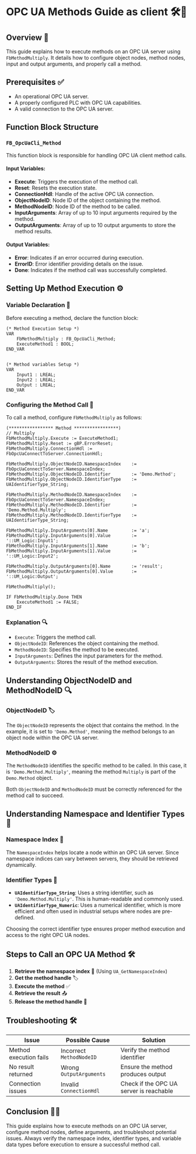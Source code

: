 # OPC UA Methods Guide as client 🛠️📡

## Overview 🚀

This guide explains how to execute methods on an OPC UA server using `FbMethodMultiply`. It details how to configure object nodes, method nodes, input and output arguments, and properly call a method.

## Prerequisites ✅

- An operational OPC UA server.
- A properly configured PLC with OPC UA capabilities.
- A valid connection to the OPC UA server.

## Function Block Structure

### `FB_OpcUaCli_Method`

This function block is responsible for handling OPC UA client method calls.

#### Input Variables:
- **Execute**: Triggers the execution of the method call.
- **Reset**: Resets the execution state.
- **ConnectionHdl**: Handle of the active OPC UA connection.
- **ObjectNodeID**: Node ID of the object containing the method.
- **MethodNodeID**: Node ID of the method to be called.
- **InputArguments**: Array of up to 10 input arguments required by the method.
- **OutputArguments**: Array of up to 10 output arguments to store the method results.

#### Output Variables:
- **Error**: Indicates if an error occurred during execution.
- **ErrorID**: Error identifier providing details on the issue.
- **Done**: Indicates if the method call was successfully completed.

## Setting Up Method Execution ⚙️

### Variable Declaration 📝

Before executing a method, declare the function block:

```structured-text
(* Method Execution Setup *)
VAR
    FbMethodMultiply : FB_OpcUaCli_Method;
    ExecuteMethod1 : BOOL;
END_VAR
```
```structured-text

(* Method variables Setup *)
VAR
    Input1 : LREAL;
    Input2 : LREAL;
    Output : LREAL;
END_VAR
```
### Configuring the Method Call 🔧

To call a method, configure `FbMethodMultiply` as follows:

```structured-text
(***************** Method *****************)
// Multiply
FbMethodMultiply.Execute := ExecuteMethod1;
FbMethodMultiply.Reset := gBP.ErrorReset;
FbMethodMultiply.ConnectionHdl := FbOpcUaConnectToServer.ConnectionHdl;

FbMethodMultiply.ObjectNodeID.NamespaceIndex    := FbOpcUaConnectToServer.NamespaceIndex;
FbMethodMultiply.ObjectNodeID.Identifier        := 'Demo.Method';
FbMethodMultiply.ObjectNodeID.IdentifierType    := UAIdentifierType_String;

FbMethodMultiply.MethodNodeID.NamespaceIndex    := FbOpcUaConnectToServer.NamespaceIndex;
FbMethodMultiply.MethodNodeID.Identifier        := 'Demo.Method.Multiply';
FbMethodMultiply.MethodNodeID.IdentifierType    := UAIdentifierType_String;

FbMethodMultiply.InputArguments[0].Name         := 'a';
FbMethodMultiply.InputArguments[0].Value        := '::UM_Logic:Input1';
FbMethodMultiply.InputArguments[1].Name         := 'b';
FbMethodMultiply.InputArguments[1].Value        := '::UM_Logic:Input2';

FbMethodMultiply.OutputArguments[0].Name        := 'result';
FbMethodMultiply.OutputArguments[0].Value       := '::UM_Logic:Output';

FbMethodMultiply();

IF FbMethodMultiply.Done THEN
    ExecuteMethod1 := FALSE;
END_IF
```

### Explanation 🔍

- `Execute`: Triggers the method call.
- `ObjectNodeID`: References the object containing the method.
- `MethodNodeID`: Specifies the method to be executed.
- `InputArguments`: Defines the input parameters for the method.
- `OutputArguments`: Stores the result of the method execution.

## Understanding ObjectNodeID and MethodNodeID 🔍

### ObjectNodeID 🏷️

The `ObjectNodeID` represents the object that contains the method. In the example, it is set to `'Demo.Method'`, meaning the method belongs to an object node within the OPC UA server.

### MethodNodeID ⚙️

The `MethodNodeID` identifies the specific method to be called. In this case, it is `'Demo.Method.Multiply'`, meaning the method `Multiply` is part of the `Demo.Method` object.

Both `ObjectNodeID` and `MethodNodeID` must be correctly referenced for the method call to succeed.

## Understanding Namespace and Identifier Types 📌

### Namespace Index 📡

The `NamespaceIndex` helps locate a node within an OPC UA server. Since namespace indices can vary between servers, they should be retrieved dynamically.

### Identifier Types 🔢

- **`UAIdentifierType_String`**: Uses a string identifier, such as `'Demo.Method.Multiply'`. This is human-readable and commonly used.
- **`UAIdentifierType_Numeric`**: Uses a numerical identifier, which is more efficient and often used in industrial setups where nodes are pre-defined.

Choosing the correct identifier type ensures proper method execution and access to the right OPC UA nodes.

## Steps to Call an OPC UA Method 🛠️

1. **Retrieve the namespace index** 📡 (Using `UA_GetNamespaceIndex`)
2. **Get the method handle** 🏷️
3. **Execute the method** ✅
4. **Retrieve the result** 📤
5. **Release the method handle** 🔄

## Troubleshooting 🛠️

| Issue                     | Possible Cause            | Solution                        |
|---------------------------|--------------------------|--------------------------------|
| Method execution fails    | Incorrect `MethodNodeID`  | Verify the method identifier  |
| No result returned        | Wrong `OutputArguments`   | Ensure the method produces output |
| Connection issues         | Invalid `ConnectionHdl`  | Check if the OPC UA server is reachable |

## Conclusion 🎯✅

This guide explains how to execute methods on an OPC UA server, configure method nodes, define arguments, and troubleshoot potential issues. Always verify the namespace index, identifier types, and variable data types before execution to ensure a successful method call.

